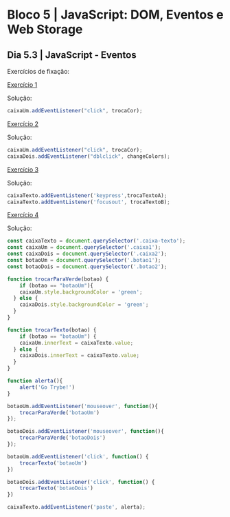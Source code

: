 # Bloco 5 | JavaScript: DOM, Eventos e Web Storage

## Dia 5.3 | JavaScript - Eventos

Exercícios de fixação:

[Exercício 1](https://codepen.io/johnatas-henrique/pen/xxbQeOb)

Solução:

```js
caixaUm.addEventListener("click", trocaCor);
```

[Exercício 2](https://codepen.io/johnatas-henrique/pen/oNgQOoY)

Solução:

```js
caixaUm.addEventListener("click", trocaCor);
caixaDois.addEventListener("dblclick", changeColors);
```

[Exercício 3](https://codepen.io/johnatas-henrique/pen/bGNQJXZ)

Solução:

```js
caixaTexto.addEventListener('keypress',trocaTextoA);
caixaTexto.addEventListener('focusout', trocaTextoB);
```

[Exercício 4](https://codepen.io/johnatas-henrique/pen/jOEQovq)

Solução:

```js
const caixaTexto = document.querySelector('.caixa-texto');
const caixaUm = document.querySelector('.caixa1');
const caixaDois = document.querySelector('.caixa2');
const botaoUm = document.querySelector('.botao1');
const botaoDois = document.querySelector('.botao2');

function trocarParaVerde(botao) {
	if (botao == "botaoUm"){
  	caixaUm.style.backgroundColor = 'green';
  } else {
  	caixaDois.style.backgroundColor = 'green';
  }
}

function trocarTexto(botao) {
	if (botao == "botaoUm") {
  	caixaUm.innerText = caixaTexto.value;
  } else {
  	caixaDois.innerText = caixaTexto.value;
  }
}

function alerta(){
	alert('Go Trybe!')
}

botaoUm.addEventListener('mouseover', function(){
	trocarParaVerde('botaoUm')
});

botaoDois.addEventListener('mouseover', function(){
	trocarParaVerde('botaoDois')
});

botaoUm.addEventListener('click', function() {
	trocarTexto('botaoUm')
})

botaoDois.addEventListener('click', function() {
	trocarTexto('botaoDois')
})

caixaTexto.addEventListener('paste', alerta);
```